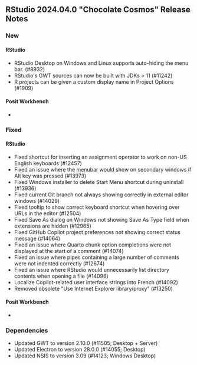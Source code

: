 ## RStudio 2024.04.0 "Chocolate Cosmos" Release Notes

### New
#### RStudio
- RStudio Desktop on Windows and Linux supports auto-hiding the menu bar. (#8932)
- RStudio's GWT sources can now be built with JDKs > 11 (#11242)
- R projects can be given a custom display name in Project Options (#1909)

#### Posit Workbench
-

### Fixed
#### RStudio
- Fixed shortcut for inserting an assignment operator to work on non-US English keyboards (#12457)
- Fixed an issue where the menubar would show on secondary windows if Alt key was pressed (#13973)
- Fixed Windows installer to delete Start Menu shortcut during uninstall (#13936)
- Fixed current Git branch not always showing correctly in external editor windows (#14029)
- Fixed tooltip to show correct keyboard shortcut when hovering over URLs in the editor (#12504)
- Fixed Save As dialog on Windows not showing Save As Type field when extensions are hidden (#12965)
- Fixed GitHub Copilot project preferences not showing correct status message (#14064)
- Fixed an issue where Quarto chunk option completions were not displayed at the start of a comment (#14074)
- Fixed an issue where pipes containing a large number of comments were not indented correctly (#12674)
- Fixed an issue where RStudio would unnecessarily list directory contents when opening a file (#14096)
- Localize Copilot-related user interface strings into French (#14092)
- Removed obsolete "Use Internet Explorer library/proxy" (#13250)

#### Posit Workbench
-

### Dependencies
- Updated GWT to version 2.10.0 (#11505; Desktop + Server)
- Updated Electron to version 28.0.0 (#14055; Desktop)
- Updated NSIS to version 3.09 (#14123; Windows Desktop)


